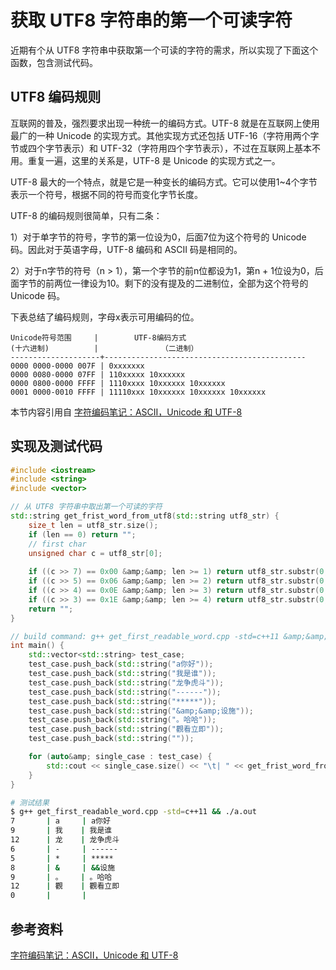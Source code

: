 # 获取 UTF8 字符串的第一个可读字符

近期有个从 UTF8 字符串中获取第一个可读的字符的需求，所以实现了下面这个函数，包含测试代码。


## UTF8 编码规则

互联网的普及，强烈要求出现一种统一的编码方式。UTF-8 就是在互联网上使用最广的一种 Unicode 的实现方式。其他实现方式还包括 UTF-16（字符用两个字节或四个字节表示）和 UTF-32（字符用四个字节表示），不过在互联网上基本不用。重复一遍，这里的关系是，UTF-8 是 Unicode 的实现方式之一。

UTF-8 最大的一个特点，就是它是一种变长的编码方式。它可以使用1~4个字节表示一个符号，根据不同的符号而变化字节长度。

UTF-8 的编码规则很简单，只有二条：

1）对于单字节的符号，字节的第一位设为0，后面7位为这个符号的 Unicode 码。因此对于英语字母，UTF-8 编码和 ASCII 码是相同的。

2）对于n字节的符号（n > 1），第一个字节的前n位都设为1，第n + 1位设为0，后面字节的前两位一律设为10。剩下的没有提及的二进制位，全部为这个符号的 Unicode 码。

下表总结了编码规则，字母x表示可用编码的位。

```
Unicode符号范围     |        UTF-8编码方式
(十六进制)          |              （二进制）
--------------------+---------------------------------------------
0000 0000-0000 007F | 0xxxxxxx
0000 0080-0000 07FF | 110xxxxx 10xxxxxx
0000 0800-0000 FFFF | 1110xxxx 10xxxxxx 10xxxxxx
0001 0000-0010 FFFF | 11110xxx 10xxxxxx 10xxxxxx 10xxxxxx
```

本节内容引用自 [字符编码笔记：ASCII，Unicode 和 UTF-8](https://www.ruanyifeng.com/blog/2007/10/ascii_unicode_and_utf-8.html)


## 实现及测试代码

```c++
#include <iostream>
#include <string>
#include <vector>

// 从 UTF8 字符串中取出第一个可读的字符
std::string get_frist_word_from_utf8(std::string utf8_str) {
    size_t len = utf8_str.size();
    if (len == 0) return "";
    // first char
    unsigned char c = utf8_str[0];
    
    if ((c >> 7) == 0x00 &amp;&amp; len >= 1) return utf8_str.substr(0, 1);
    if ((c >> 5) == 0x06 &amp;&amp; len >= 2) return utf8_str.substr(0, 2);
    if ((c >> 4) == 0x0E &amp;&amp; len >= 3) return utf8_str.substr(0, 3);
    if ((c >> 3) == 0x1E &amp;&amp; len >= 4) return utf8_str.substr(0, 4);
    return "";
}

// build command: g++ get_first_readable_word.cpp -std=c++11 &amp;&amp; ./a.out
int main() {
    std::vector<std::string> test_case;
    test_case.push_back(std::string("a你好"));
    test_case.push_back(std::string("我是谁"));
    test_case.push_back(std::string("龙争虎斗"));
    test_case.push_back(std::string("------"));
    test_case.push_back(std::string("*****"));
    test_case.push_back(std::string("&amp;&amp;设施"));
    test_case.push_back(std::string("。哈哈"));
    test_case.push_back(std::string("觀看立即"));
    test_case.push_back(std::string(""));

    for (auto&amp; single_case : test_case) {
        std::cout << single_case.size() << "\t| " << get_frist_word_from_utf8(single_case) << "\t| " << single_case << std::endl;
    }
}

```

```bash
# 测试结果
$ g++ get_first_readable_word.cpp -std=c++11 && ./a.out 
7       | a     | a你好
9       | 我    | 我是谁
12      | 龙    | 龙争虎斗
6       | -     | ------
5       | *     | *****
8       | &     | &&设施
9       | 。    | 。哈哈
12      | 觀    | 觀看立即
0       |       | 
```

## 参考资料

[字符编码笔记：ASCII，Unicode 和 UTF-8](https://www.ruanyifeng.com/blog/2007/10/ascii_unicode_and_utf-8.html)